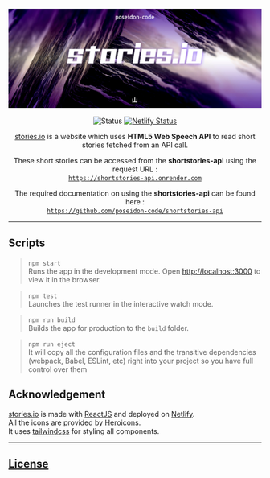 <div align="center">

![stories.io](./stories-io.jpg)

![Status](https://img.shields.io/badge/STATUS-active-brightgreen)
[![Netlify Status](https://api.netlify.com/api/v1/badges/3a9a4e4d-5658-4bd3-83bd-6e24405cb9f7/deploy-status)](https://app.netlify.com/sites/storiesio/deploys)

[stories.io](https://storiesio.netlify.app) is a website which uses **HTML5 Web Speech API** to read short stories fetched from an API call.

These short stories can be accessed from the **shortstories-api** using the request URL : \
[`https://shortstories-api.onrender.com`](https://shortstories-api.onrender.com)

The required documentation on using the **shortstories-api** can be found here : \
[`https://github.com/poseidon-code/shortstories-api`](https://github.com/poseidon-code/shortstories-api)

</div>

---

## Scripts

> `npm start` \
> Runs the app in the development mode. Open [http://localhost:3000](http://localhost:3000) to view it in the browser.

> `npm test` \
> Launches the test runner in the interactive watch mode.

> `npm run build` \
> Builds the app for production to the `build` folder.

> `npm run eject` \
> It will copy all the configuration files and the transitive dependencies (webpack, Babel, ESLint, etc) right into your project so you have full control over them

## Acknowledgement

[stories.io](https://storiesio.netlify.app) is made with [ReactJS](https://reactjs.org) and deployed on [Netlify](https://www.netlify.com).\
All the icons are provided by [Heroicons](https://www.heroicons.com).\
It uses [tailwindcss](https://tailwindcss.com) for styling all components.

---

## [License](./LICENSE)
